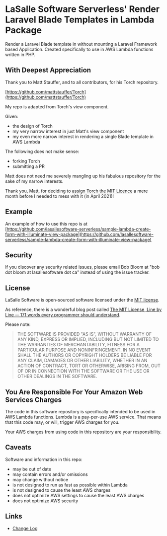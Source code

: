 # LaSalle Software Serverless' Render Laravel Blade Templates in Lambda Package

Render a Laravel Blade template in without mounting a Laravel Framework based Application. Created specifically to use in AWS Lambda functions written in PHP.


## With Deepest Appreciation

Thank you to Matt Stauffer, and to all contributors, for his Torch repository. 

[https://github.com/mattstauffer/Torch](https://github.com/mattstauffer/Torch)

My repo is adapted from Torch's view component. 

Given:
- the design of Torch
- my very narrow interest in just Matt's view component
- my even more narrow interest in rendering a single Blade template in AWS Lambda

The following does not make sense:
- forking Torch
- submitting a PR

Matt does not need me severely mangling up his fabulous repository for the sake of my narrow interests. 

Thank you, Matt, for deciding to [assign Torch the MIT Licence](https://github.com/mattstauffer/Torch/commit/7ec886ad0505cab1d4d5bfdbce1988c4525d818f) a mere month before I needed to mess with it (in April 2021)!

## Example

An example of how to use this repo is at [https://github.com/lasallesoftware-serverless/sample-lambda-create-form-with-illuminate-view-package](https://github.com/lasallesoftware-serverless/sample-lambda-create-form-with-illuminate-view-package)


## Security

If you discover any security related issues, please email Bob Bloom at "bob dot bloom at lasallesoftware dot ca" instead of using the issue tracker.

## License

LaSalle Software is open-sourced software licensed under the [MIT license](https://opensource.org/licenses/MIT).

As reference, there is a wonderful blog post called [The MIT License, Line by Line -- 171 words every programmer should understand](https://writing.kemitchell.com/2016/09/21/MIT-License-Line-by-Line.html).

Please note:
>THE SOFTWARE IS PROVIDED "AS IS", WITHOUT WARRANTY OF ANY KIND, EXPRESS OR IMPLIED, INCLUDING BUT NOT LIMITED TO THE WARRANTIES OF MERCHANTABILITY, FITNESS FOR A PARTICULAR PURPOSE AND NONINFRINGEMENT. IN NO EVENT SHALL THE AUTHORS OR COPYRIGHT HOLDERS BE LIABLE FOR ANY CLAIM, DAMAGES OR OTHER LIABILITY, WHETHER IN AN ACTION OF CONTRACT, TORT OR OTHERWISE, ARISING FROM, OUT OF OR IN CONNECTION WITH THE SOFTWARE OR THE USE OR OTHER DEALINGS IN THE SOFTWARE.

## You Are Responsible For Your Amazon Web Services Charges

The code in this software repository is specifically intended to be used in AWS Lambda functions. Lambda is a pay-per-use AWS service. That means that this code may, or will, trigger AWS charges for you.

Your AWS charges from using code in this repository are your responsibility. 

## Caveats

Software and information in this repo:
- may be out of date
- may contain errors and/or omissions
- may change without notice
- is not designed to run as fast as possible within Lambda
- is not designed to cause the least AWS charges
- does not optimize AWS settings to cause the least AWS charges
- does not optimize AWS security


## Links

- [Change Log](CHANGELOG.md)
